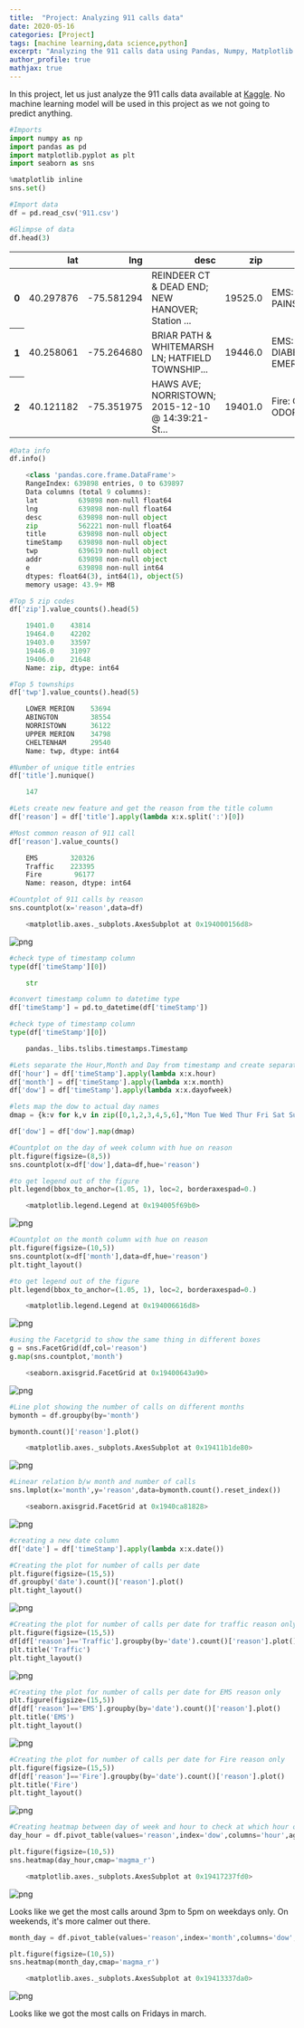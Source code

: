 ```yaml
---
title:  "Project: Analyzing 911 calls data"
date: 2020-05-16
categories: [Project]
tags: [machine learning,data science,python]
excerpt: "Analyzing the 911 calls data using Pandas, Numpy, Matplotlib and Seaborn"
author_profile: true
mathjax: true
---
```


In this project, let us just analyze the 911 calls data available at [Kaggle](https://www.kaggle.com/mchirico/montcoalert).
No machine learning model will be used in this project as we not going to predict anything.

```python
#Imports
import numpy as np
import pandas as pd
import matplotlib.pyplot as plt
import seaborn as sns
```

```python
%matplotlib inline
sns.set()
```

```python
#Import data
df = pd.read_csv('911.csv')
```

```python
#Glimpse of data
df.head(3)
```

<div>
<style scoped>
    .dataframe tbody tr th:only-of-type {
        vertical-align: middle;
    }

    .dataframe tbody tr th {
        vertical-align: top;
    }

    .dataframe thead th {
        text-align: right;
    }
</style>
<table class="dataframe">
  <thead>
    <tr style="text-align: right;">
      <th></th>
      <th>lat</th>
      <th>lng</th>
      <th>desc</th>
      <th>zip</th>
      <th>title</th>
      <th>timeStamp</th>
      <th>twp</th>
      <th>addr</th>
      <th>e</th>
    </tr>
  </thead>
  <tbody>
    <tr>
      <th>0</th>
      <td>40.297876</td>
      <td>-75.581294</td>
      <td>REINDEER CT &amp; DEAD END;  NEW HANOVER; Station ...</td>
      <td>19525.0</td>
      <td>EMS: BACK PAINS/INJURY</td>
      <td>2015-12-10 17:10:52</td>
      <td>NEW HANOVER</td>
      <td>REINDEER CT &amp; DEAD END</td>
      <td>1</td>
    </tr>
    <tr>
      <th>1</th>
      <td>40.258061</td>
      <td>-75.264680</td>
      <td>BRIAR PATH &amp; WHITEMARSH LN;  HATFIELD TOWNSHIP...</td>
      <td>19446.0</td>
      <td>EMS: DIABETIC EMERGENCY</td>
      <td>2015-12-10 17:29:21</td>
      <td>HATFIELD TOWNSHIP</td>
      <td>BRIAR PATH &amp; WHITEMARSH LN</td>
      <td>1</td>
    </tr>
    <tr>
      <th>2</th>
      <td>40.121182</td>
      <td>-75.351975</td>
      <td>HAWS AVE; NORRISTOWN; 2015-12-10 @ 14:39:21-St...</td>
      <td>19401.0</td>
      <td>Fire: GAS-ODOR/LEAK</td>
      <td>2015-12-10 14:39:21</td>
      <td>NORRISTOWN</td>
      <td>HAWS AVE</td>
      <td>1</td>
    </tr>
  </tbody>
</table>
</div>

```python
#Data info
df.info()

    <class 'pandas.core.frame.DataFrame'>
    RangeIndex: 639898 entries, 0 to 639897
    Data columns (total 9 columns):
    lat          639898 non-null float64
    lng          639898 non-null float64
    desc         639898 non-null object
    zip          562221 non-null float64
    title        639898 non-null object
    timeStamp    639898 non-null object
    twp          639619 non-null object
    addr         639898 non-null object
    e            639898 non-null int64
    dtypes: float64(3), int64(1), object(5)
    memory usage: 43.9+ MB
```

```python
#Top 5 zip codes
df['zip'].value_counts().head(5)

    19401.0    43814
    19464.0    42202
    19403.0    33597
    19446.0    31097
    19406.0    21648
    Name: zip, dtype: int64
```

```python
#Top 5 townships
df['twp'].value_counts().head(5)

    LOWER MERION    53694
    ABINGTON        38554
    NORRISTOWN      36122
    UPPER MERION    34798
    CHELTENHAM      29540
    Name: twp, dtype: int64
```

```python
#Number of unique title entries
df['title'].nunique()

    147
```

```python
#Lets create new feature and get the reason from the title column
df['reason'] = df['title'].apply(lambda x:x.split(':')[0])
```

```python
#Most common reason of 911 call
df['reason'].value_counts()

    EMS        320326
    Traffic    223395
    Fire        96177
    Name: reason, dtype: int64
```

```python
#Countplot of 911 calls by reason
sns.countplot(x='reason',data=df)

    <matplotlib.axes._subplots.AxesSubplot at 0x194000156d8>
```

![png](/projects/Analyzing_911_calls/images/Analyzing_911_calls_12_1.png)


```python
#check type of timestamp column
type(df['timeStamp'][0])

    str
```

```python
#convert timestamp column to datetime type
df['timeStamp'] = pd.to_datetime(df['timeStamp'])
```

```python
#check type of timestamp column
type(df['timeStamp'][0])

    pandas._libs.tslibs.timestamps.Timestamp
```

```python
#Lets separate the Hour,Month and Day from timestamp and create separate features
df['hour'] = df['timeStamp'].apply(lambda x:x.hour)
df['month'] = df['timeStamp'].apply(lambda x:x.month)
df['dow'] = df['timeStamp'].apply(lambda x:x.dayofweek)
```

```python
#lets map the dow to actual day names
dmap = {k:v for k,v in zip([0,1,2,3,4,5,6],"Mon Tue Wed Thur Fri Sat Sun".split())}
```

```python
df['dow'] = df['dow'].map(dmap)
```

```python
#Countplot on the day of week column with hue on reason
plt.figure(figsize=(8,5))
sns.countplot(x=df['dow'],data=df,hue='reason')

#to get legend out of the figure
plt.legend(bbox_to_anchor=(1.05, 1), loc=2, borderaxespad=0.)

    <matplotlib.legend.Legend at 0x194005f69b0>
```

![png](/projects/Analyzing_911_calls/images/Analyzing_911_calls_20_1.png)

```python
#Countplot on the month column with hue on reason
plt.figure(figsize=(10,5))
sns.countplot(x=df['month'],data=df,hue='reason')
plt.tight_layout()

#to get legend out of the figure
plt.legend(bbox_to_anchor=(1.05, 1), loc=2, borderaxespad=0.)

    <matplotlib.legend.Legend at 0x194006616d8>
```

![png](/projects/Analyzing_911_calls/images/Analyzing_911_calls_21_1.png)

```python
#using the Facetgrid to show the same thing in different boxes
g = sns.FacetGrid(df,col='reason')
g.map(sns.countplot,'month')

    <seaborn.axisgrid.FacetGrid at 0x19400643a90>
```

![png](/projects/Analyzing_911_calls/images/Analyzing_911_calls_22_2.png)

```python
#Line plot showing the number of calls on different months
bymonth = df.groupby(by='month')
```

```python
bymonth.count()['reason'].plot()

    <matplotlib.axes._subplots.AxesSubplot at 0x19411b1de80>
```

![png](/projects/Analyzing_911_calls/images/Analyzing_911_calls_24_1.png)

```python
#Linear relation b/w month and number of calls
sns.lmplot(x='month',y='reason',data=bymonth.count().reset_index())

    <seaborn.axisgrid.FacetGrid at 0x1940ca81828>
```

![png](/projects/Analyzing_911_calls/images/Analyzing_911_calls_25_1.png)

```python
#creating a new date column
df['date'] = df['timeStamp'].apply(lambda x:x.date())
```

```python
#Creating the plot for number of calls per date
plt.figure(figsize=(15,5))
df.groupby('date').count()['reason'].plot()
plt.tight_layout()
```

![png](/projects/Analyzing_911_calls/images/Analyzing_911_calls_27_0.png)

```python
#Creating the plot for number of calls per date for traffic reason only
plt.figure(figsize=(15,5))
df[df['reason']=='Traffic'].groupby(by='date').count()['reason'].plot()
plt.title('Traffic')
plt.tight_layout()
```

![png](/projects/Analyzing_911_calls/images/Analyzing_911_calls_28_0.png)

```python
#Creating the plot for number of calls per date for EMS reason only
plt.figure(figsize=(15,5))
df[df['reason']=='EMS'].groupby(by='date').count()['reason'].plot()
plt.title('EMS')
plt.tight_layout()
```

![png](/projects/Analyzing_911_calls/images/Analyzing_911_calls_29_0.png)

```python
#Creating the plot for number of calls per date for Fire reason only
plt.figure(figsize=(15,5))
df[df['reason']=='Fire'].groupby(by='date').count()['reason'].plot()
plt.title('Fire')
plt.tight_layout()
```

![png](/projects/Analyzing_911_calls/images/Analyzing_911_calls_30_0.png)

```python
#Creating heatmap between day of week and hour to check at which hour of the day we got the most calls
day_hour = df.pivot_table(values='reason',index='dow',columns='hour',aggfunc='count')
```

```python
plt.figure(figsize=(10,5))
sns.heatmap(day_hour,cmap='magma_r')

    <matplotlib.axes._subplots.AxesSubplot at 0x19417237fd0>
```

![png](/projects/Analyzing_911_calls/images/Analyzing_911_calls_32_1.png)

Looks like we get the most calls around 3pm to 5pm on weekdays only. On weekends, it's more calmer out there.

```python
month_day = df.pivot_table(values='reason',index='month',columns='dow',aggfunc='count')
```

```python
plt.figure(figsize=(10,5))
sns.heatmap(month_day,cmap='magma_r')

    <matplotlib.axes._subplots.AxesSubplot at 0x19413337da0>
```

![png](/projects/Analyzing_911_calls/images/Analyzing_911_calls_35_1.png)

Looks like we got the most calls on Fridays in march.
